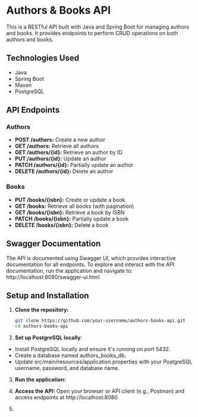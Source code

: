 # Authors & Books API

This is a RESTful API built with Java and Spring Boot for managing authors and books. It provides endpoints to perform CRUD operations on both authors and books.

## Technologies Used

- Java
- Spring Boot
- Maven
- PostgreSQL

## API Endpoints

### Authors

- **POST /authors:** Create a new author
- **GET /authors:** Retrieve all authors
- **GET /authors/{id}:** Retrieve an author by ID
- **PUT /authors/{id}:** Update an author
- **PATCH /authors/{id}:** Partially update an author
- **DELETE /authors/{id}:** Delete an author

### Books

- **PUT /books/{isbn}:** Create or update a book
- **GET /books:** Retrieve all books (with pagination)
- **GET /books/{isbn}:** Retrieve a book by ISBN
- **PATCH /books/{isbn}:** Partially update a book
- **DELETE /books/{isbn}:** Delete a book

## Swagger Documentation

The API is documented using Swagger UI, which provides interactive documentation for all endpoints. To explore and interact with the API documentation, run the application and navigate to:
http://localhost:8080/swagger-ui.html

## Setup and Installation

1. **Clone the repository:**

   ```bash
   git clone https://github.com/your-username/authors-books-api.git
   cd authors-books-api
2. **Set up PostgreSQL locally**:

- Install PostgreSQL locally and ensure it's running on port 5432.
- Create a database named authors_books_db.
- Update src/main/resources/application.properties with your PostgreSQL username, password, and database name.

3. **Run the application:**
4. **Access the API:**
   Open your browser or API client (e.g., Postman) and access endpoints at http://localhost:8080.


6. 
